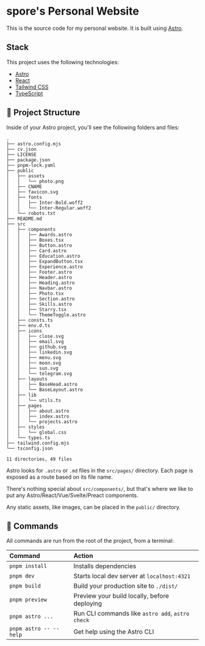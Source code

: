 # spore's Personal Website

This is the source code for my personal website. It is built using [Astro](https://astro.build/).

## Stack

This project uses the following technologies:

- [Astro](https://astro.build/)
- [React](https://react.dev/)
- [Tailwind CSS](https://tailwindcss.com/)
- [TypeScript](https://www.typescriptlang.org/)

## 🚀 Project Structure

Inside of your Astro project, you'll see the following folders and files:

```text
.
├── astro.config.mjs
├── cv.json
├── LICENSE
├── package.json
├── pnpm-lock.yaml
├── public
│   ├── assets
│   │   └── photo.png
│   ├── CNAME
│   ├── favicon.svg
│   ├── fonts
│   │   ├── Inter-Bold.woff2
│   │   └── Inter-Regular.woff2
│   └── robots.txt
├── README.md
├── src
│   ├── components
│   │   ├── Awards.astro
│   │   ├── Boxes.tsx
│   │   ├── Button.astro
│   │   ├── Card.astro
│   │   ├── Education.astro
│   │   ├── ExpandButton.tsx
│   │   ├── Experience.astro
│   │   ├── Footer.astro
│   │   ├── Header.astro
│   │   ├── Heading.astro
│   │   ├── Navbar.astro
│   │   ├── Photo.tsx
│   │   ├── Section.astro
│   │   ├── Skills.astro
│   │   ├── Starry.tsx
│   │   └── ThemeToggle.astro
│   ├── consts.ts
│   ├── env.d.ts
│   ├── icons
│   │   ├── close.svg
│   │   ├── email.svg
│   │   ├── github.svg
│   │   ├── linkedin.svg
│   │   ├── menu.svg
│   │   ├── moon.svg
│   │   ├── sun.svg
│   │   └── telegram.svg
│   ├── layouts
│   │   ├── BaseHead.astro
│   │   └── BaseLayout.astro
│   ├── lib
│   │   └── utils.ts
│   ├── pages
│   │   ├── about.astro
│   │   ├── index.astro
│   │   └── projects.astro
│   ├── styles
│   │   └── global.css
│   └── types.ts
├── tailwind.config.mjs
└── tsconfig.json

11 directories, 49 files
```

Astro looks for `.astro` or `.md` files in the `src/pages/` directory. Each page is exposed as a route based on its file name.

There's nothing special about `src/components/`, but that's where we like to put any Astro/React/Vue/Svelte/Preact components.

Any static assets, like images, can be placed in the `public/` directory.

## 🧞 Commands

All commands are run from the root of the project, from a terminal:

| Command                | Action                                           |
| :--------------------- | :----------------------------------------------- |
| `pnpm install`         | Installs dependencies                            |
| `pnpm dev`             | Starts local dev server at `localhost:4321`      |
| `pnpm build`           | Build your production site to `./dist/`          |
| `pnpm preview`         | Preview your build locally, before deploying     |
| `pnpm astro ...`       | Run CLI commands like `astro add`, `astro check` |
| `pnpm astro -- --help` | Get help using the Astro CLI                     |
